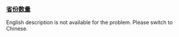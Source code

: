 ### [省份数量](https://leetcode.com/problems/bLyHh0)

<p>English description is not available for the problem. Please switch to Chinese.</p>
